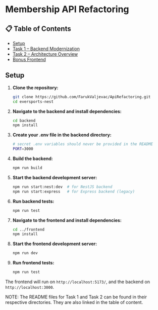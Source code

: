 # Membership API Refactoring

## 📋 Table of Contents

- [Setup](#setup)
- [Task 1 – Backend Modernization](Backend/README.md)
- [Task 2 – Architecture Overview](Arch/README.md)
- [Bonus Frontend](Frontend/README.md)

## Setup

1. **Clone the repository:**

   ```bash
   git clone https://github.com/FarukValjevac/ApiRefactoring.git
   cd eversports-nest
   ```

2. **Navigate to the backend and install dependencies:**

   ```bash
   cd backend
   npm install
   ```

3. **Create your .env file in the backend directory:**

   ```bash
   # secret .env variables should never be provided in the README
   PORT=3000
   ```

4. **Build the backend:**

   ```bash
   npm run build
   ```

5. **Start the backend development server:**

   ```bash
   npm run start:nest:dev  # for NestJS backend
   npm run start:express   # for Express backend (legacy)
   ```

6. **Run backend tests:**

   ```bash
   npm run test
   ```

7. **Navigate to the frontend and install dependencies:**

   ```bash
   cd ../frontend
   npm install
   ```

8. **Start the frontend development server:**

   ```bash
   npm run dev
   ```

9. **Run frontend tests:**
   ```bash
   npm run test
   ```

The frontend will run on `http://localhost:5173/`, and the backend on `http://localhost:3000`.

NOTE: The README files for Task 1 and Task 2 can be found in their respective directories. They are also linked in the table of content.
